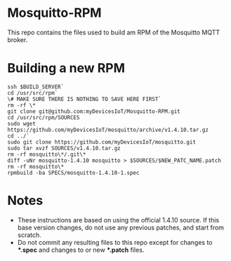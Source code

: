 # Mosquitto-RPM

This repo contains the files used to build am RPM of the Mosquitto MQTT broker.

# Building a new RPM

```
ssh $BUILD_SERVER`
cd /usr/src/rpm`
\# MAKE SURE THERE IS NOTHING TO SAVE HERE FIRST`
rm -rf \*
git clone git@github.com:myDevicesIoT/Mosquitto-RPM.git
cd /usr/src/rpm/SOURCES
sudo wget https://github.com/myDevicesIoT/mosquitto/archive/v1.4.10.tar.gz
cd ../`
sudo git clone https://github.com/myDevicesIoT/mosquitto.git
sudo tar xvzf SOURCES/v1.4.10.tar.gz
rm -rf mosquitto\*/.git\*
diff -uNr mosquitto-1.4.10 mosquitto > $SOURCES/$NEW_PATC_NAME.patch
rm -rf mosquitto\*
rpmbuild -ba SPECS/mosquitto-1.4.10-1.spec
```

# Notes

* These instructions are based on using the official 1.4.10 source. If this base version changes, do not use any previous patches, and start from scratch.
* Do not commit any resulting files to this repo except for changes to __\*.spec__ and changes to or new __\*.patch__ files.
